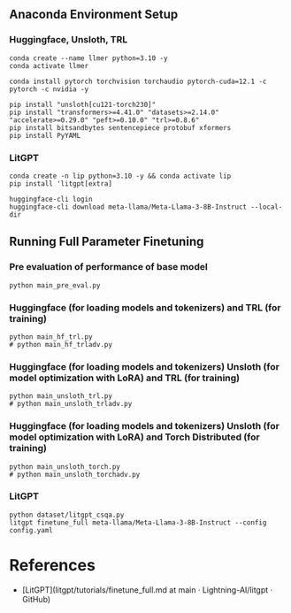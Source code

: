 
## Anaconda Environment Setup

### Huggingface, Unsloth, TRL
```code
conda create --name llmer python=3.10 -y
conda activate llmer

conda install pytorch torchvision torchaudio pytorch-cuda=12.1 -c pytorch -c nvidia -y

pip install "unsloth[cu121-torch230]"
pip install "transformers>=4.41.0" "datasets>=2.14.0" "accelerate>=0.29.0" "peft>=0.10.0" "trl>=0.8.6"
pip install bitsandbytes sentencepiece protobuf xformers
pip install PyYAML
```



### LitGPT
```code
conda create -n lip python=3.10 -y && conda activate lip
pip install 'litgpt[extra]

huggingface-cli login
huggingface-cli download meta-llama/Meta-Llama-3-8B-Instruct --local-dir
```


## Running Full Parameter Finetuning

### Pre evaluation of performance of base model
```code
python main_pre_eval.py
```

### Huggingface (for loading models and tokenizers) and TRL (for training)
```code
python main_hf_trl.py
# python main_hf_trladv.py
```

### Huggingface (for loading models and tokenizers) Unsloth (for model optimization with LoRA) and TRL (for training)
```code
python main_unsloth_trl.py
# python main_unsloth_trladv.py
```


### Huggingface (for loading models and tokenizers) Unsloth (for model optimization with LoRA) and Torch Distributed (for training)
```code
python main_unsloth_torch.py
# python main_unsloth_torchadv.py
```


### LitGPT
```code
python dataset/litgpt_csqa.py
litgpt finetune_full meta-llama/Meta-Llama-3-8B-Instruct --config config.yaml
```

# References
- [LitGPT](litgpt/tutorials/finetune_full.md at main · Lightning-AI/litgpt · GitHub)